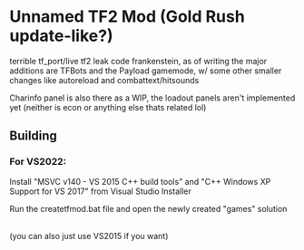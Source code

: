 Unnamed TF2 Mod (Gold Rush update-like?)
=====

terrible tf_port/live tf2 leak code frankenstein, as of writing the major additions are TFBots and the Payload gamemode, w/ some other smaller changes like autoreload and combattext/hitsounds

Charinfo panel is also there as a WIP, the loadout panels aren't implemented yet (neither is econ or anything else thats related lol)

## Building

### For VS2022:

Install "MSVC v140 - VS 2015 C++ build tools" and "C++ Windows XP Support for VS 2017" from Visual Studio Installer

Run the createtfmod.bat file and open the newly created "games" solution

\
(you can also just use VS2015 if you want)
